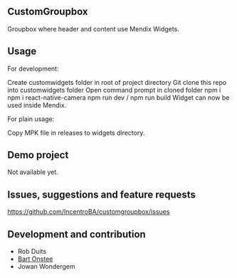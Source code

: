 ## CustomGroupbox
Groupbox where header and content use Mendix Widgets.

## Usage
For development:

Create customwidgets folder in root of project directory
Git clone this repo into customwidgets folder
Open command prompt in cloned folder
npm i
npm i react-native-camera
npm run dev / npm run build
Widget can now be used inside Mendix.

For plain usage:

Copy MPK file in releases to widgets directory.

## Demo project
Not available yet.

## Issues, suggestions and feature requests
https://github.com/IncentroBA/customgroupbox/issues

## Development and contribution
- Rob Duits
- [Bart Onstee](https://github.com/bartonstee)
- Jowan Wondergem
